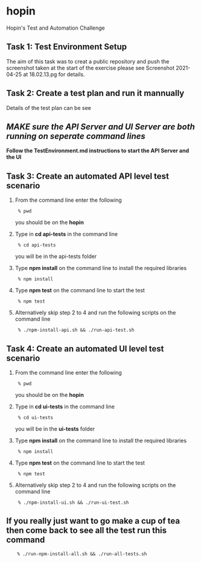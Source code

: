# hopin
Hopin's Test and Automation Challenge

## Task 1: Test Environment Setup ##
The aim of this task was to creat a public repository and push the screenshot taken at the start of the exercise please see Screenshot 2021-04-25 at 18.02.13.pg for details.

## Task 2: Create a test plan and run it mannually ##
Details of the test plan can be see 

## ***MAKE sure the API Server and UI Server are both running on seperate command lines*** ##
**Follow the TestEnvironment.md instructions to start the API Server and the UI** 

## Task 3: Create an automated API level test scenario ##
1) From the command line enter the following

        % pwd
    you should be on the **hopin**

2) Type in **cd api-tests** in the command line     

        % cd api-tests
    you will be in the api-tests folder

3) Type **npm install** on the command line to install the required libraries

        % npm install

4) Type **npm test** on the command line to start the test

        % npm test
5) Alternatively skip step 2 to 4 and run the following scripts on the command line

        % ./npm-install-api.sh && ./run-api-test.sh                

## Task 4: Create an automated UI level test scenario ##
1) From the command line enter the following

        % pwd

    you should be on the **hopin**

2) Type in **cd ui-tests** in the command line

        % cd ui-tests
    you will be in the **ui-tests** folder

3) Type **npm install** on the command line to install the required libraries

        % npm install

4) Type **npm test** on the command line to start the test

        % npm test

5) Alternatively skip step 2 to 4 and run the following scripts on the command line

        % ./npm-install-ui.sh && ./run-ui-test.sh        

## If you really just want to go make a cup of tea then come back to see all the test run this command
        % ./run-npm-install-all.sh && ./run-all-tests.sh